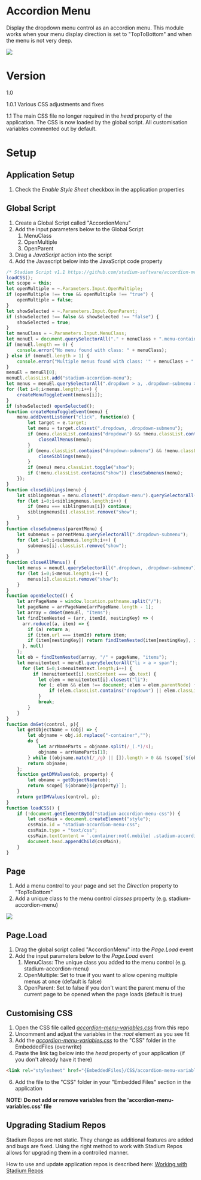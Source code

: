 # Accordion Menu <!-- omit in toc -->

Display the dropdown menu control as an accordion menu. This module works when your menu display direction is set to "TopToBottom" and when the menu is not very deep. 

![](images/view.gif)

# Version
1.0

1.0.1 Various CSS adjustments and fixes

1.1 The main CSS file no longer required in the *head* property of the application. The CSS is now loaded by the global script. All customisation variables commented out by default. 

# Setup

## Application Setup
1. Check the *Enable Style Sheet* checkbox in the application properties

## Global Script
1. Create a Global Script called "AccordionMenu"
2. Add the input parameters below to the Global Script
   1. MenuClass
   2. OpenMultiple
   3. OpenParent
3. Drag a *JavaScript* action into the script
4. Add the Javascript below into the JavaScript code property
```javascript
/* Stadium Script v1.1 https://github.com/stadium-software/accordion-menu */
loadCSS();
let scope = this;
let openMultiple = ~.Parameters.Input.OpenMultiple;
if (openMultiple !== true && openMultiple !== "true") {
    openMultiple = false;
}
let showSelected = ~.Parameters.Input.OpenParent;
if (showSelected !== false && showSelected !== "false") {
    showSelected = true;
}
let menuClass = ~.Parameters.Input.MenuClass;
let menuEl = document.querySelectorAll("." + menuClass + ".menu-container");
if (menuEl.length == 0) {
    console.error("No menu found with class: " + menuClass);
} else if (menuEl.length > 1) {
    console.error("Multiple menus found with class: '" + menuClass + "'. Please use a unique class for each menu.");
}
menuEl = menuEl[0];
menuEl.classList.add("stadium-accordion-menu");
let menus = menuEl.querySelectorAll(".dropdown > a, .dropdown-submenu > a");
for (let i=0;i<menus.length;i++) {
    createMenuToggleEvent(menus[i]);
}
if (showSelected) openSelected();
function createMenuToggleEvent(menu) {
	menu.addEventListener("click", function(e) {
        let target = e.target;
        let menu = target.closest(".dropdown, .dropdown-submenu");
        if (menu.classList.contains("dropdown") && !menu.classList.contains("show") && !openMultiple) {
            closeAllMenus(menu);
        }
        if (menu.classList.contains("dropdown-submenu") && !menu.classList.contains("show") && !openMultiple) {
            closeSiblings(menu);
        }
        if (menu) menu.classList.toggle("show");
        if (!menu.classList.contains("show")) closeSubmenus(menu);
    });
}
function closeSiblings(menu) {
    let siblingmenus = menu.closest(".dropdown-menu").querySelectorAll(".dropdown-submenu");
    for (let i=0;i<siblingmenus.length;i++) {
        if (menu === siblingmenus[i]) continue;
        siblingmenus[i].classList.remove("show");
    }
}
function closeSubmenus(parentMenu) {
    let submenus = parentMenu.querySelectorAll(".dropdown-submenu");
    for (let i=0;i<submenus.length;i++) {
        submenus[i].classList.remove("show");
    }
}
function closeAllMenus() {
    let menus = menuEl.querySelectorAll(".dropdown, .dropdown-submenu");
    for (let i=0;i<menus.length;i++) {
        menus[i].classList.remove("show");
    }
}
function openSelected() {
    let arrPageName = window.location.pathname.split("/");
    let pageName = arrPageName[arrPageName.length - 1];
    let array = dmGet(menuEl, "Items");
    let findItemNested = (arr, itemId, nestingKey) => (
      arr.reduce((a, item) => {
        if (a) return a;
        if (item.url === itemId) return item;
        if (item[nestingKey]) return findItemNested(item[nestingKey], itemId, nestingKey);
      }, null)
    );
    let ob = findItemNested(array, "/" + pageName, "items");
    let menuitemtext = menuEl.querySelectorAll("li > a > span");
      for (let i=0;i<menuitemtext.length;i++) {
          if (menuitemtext[i].textContent === ob.text) {
            let elem = menuitemtext[i].closest("li");
            for (; elem && elem !== document; elem = elem.parentNode) {
                if (elem.classList.contains("dropdown") || elem.classList.contains("dropdown-submenu")) elem.classList.add("show");
            }
            break;
        }
    }
}
function dmGet(control, p){
    let getObjectName = (obj) => {
        let objname = obj.id.replace("-container","");
        do {
            let arrNameParts = objname.split(/_(.*)/s);
            objname = arrNameParts[1];
        } while ((objname.match(/_/g) || []).length > 0 && !scope[`${objname}Classes`]);
        return objname;
    };
    function getDMValues(ob, property) {
        let obname = getObjectName(ob);
        return scope[`${obname}${property}`];
    }
    return getDMValues(control, p);
}
function loadCSS() {
    if (!document.getElementById("stadium-accordion-menu-css")) {
        let cssMain = document.createElement("style");
        cssMain.id = "stadium-accordion-menu-css";
        cssMain.type = "text/css";
        cssMain.textContent = `.container:not(.mobile) .stadium-accordion-menu{interpolate-size:allow-keywords;.dropdown,.dropdown-menu,.dropdown-submenu{border:0;}.navbar-left>li:not(:last-of-type),li.dropdown-submenu:not(:last-of-type){border-bottom:var(--accordion-menu-item-border-bottom-width,var(--accordion-menu-item-border-bottom-width,0.1rem)) solid var(--accordion-menu-item-border-bottom-color,var(--MOBILE-MENU-ITEMS-BOTTOM-BORDER-COLOR,transparent));}.dropdown-menu{float:none;position:static;box-shadow:none;border-left:var(--accordion-submenu-border-width,0.1rem) solid var(--accordion-submenu-border-color,transparent);margin-left:var(--accordion-submenu-margin-right,1.2rem);.dropdown-item-text{width:100%;}}.dropdown.show>a .caret:after,.dropdown.show:hover>a .caret:after,.dropdown-submenu.show>a:first-child:after,.dropdown-submenu.show:hover>a:first-child:after{content:"\\f0d7";}a{display:flex;text-decoration:none;span:nth-child(2){margin-left:auto;gap:0.6rem;padding-right:0.7rem;}}.navbar-left .caret::after,.dropdown-submenu.expand-right>a:after{margin-left:1.2rem;cursor:pointer;color:var(--MENU-ARROW-COLOR,var(--MENU-ITEM-FONT-COLOR));}.navbar-nav>li:hover,.dropdown-menu>li:hover{color:inherit;background-color:inherit;}.dropdown>.dropdown-menu,.dropdown-submenu>.dropdown-menu{display:block;height:0;transition:height var(--accordion-menu-expand-speed,0.35s) ease;overflow-y:clip;padding-bottom:0;padding-top:0;margin-top:0;}.dropdown.show>.dropdown-menu,.dropdown-submenu.show>.dropdown-menu{display:block;height:calc-size(fit-content,size);}.dropdown:hover>.dropdown-menu,.dropdown-submenu:hover>.dropdown-menu{display:inherit;}}.stadium-accordion-menu{a:hover{color:var(--MENU-ITEM-HOVER-FONT-COLOR);background-color:var(--MENU-ITEM-HOVER-BACKGROUND-COLOR);}}/*DO NOT CHANGE BELOW THIS LINE*/html{min-height:100%;font-size:62.5%;.checkbox label,.checkbox-inline label,.radio label,.radio-inline label{font-size:var(--FORM-FONT-SIZE);}}`;
        document.head.appendChild(cssMain);
    }   
}
```

## Page
1. Add a menu control to your page and set the *Direction* property to "TopToBottom"
2. Add a unique class to the menu control *classes* property (e.g. stadium-accordion-menu)

![](images/MenuProps.png)

## Page.Load
1. Drag the global script called "AccordionMenu" into the *Page.Load* event
2. Add the input parameters below to the *Page.Load* event
   1. MenuClass: The unique class you added to the menu control (e.g. stadium-accordion-menu)
   2. OpenMultiple: Set to true if you want to allow opening multiple menus at once (default is false)
   3. OpenParent: Set to false if you don't want the parent menu of the current page to be opened when the page loads (default is true)

## Customising CSS
1. Open the CSS file called [*accordion-menu-variables.css*](accordion-menu-variables.css) from this repo
2. Uncomment and adjust the variables in the *:root* element as you see fit
3. Add the [*accordion-menu-variables.css*](accordion-menu-variables.css) to the "CSS" folder in the EmbeddedFiles (overwrite)
4. Paste the link tag below into the *head* property of your application (if you don't already have it there)
```html
<link rel="stylesheet" href="{EmbeddedFiles}/CSS/accordion-menu-variables.css">
```
6. Add the file to the "CSS" folder in your "Embedded Files" section in the application

**NOTE: Do not add or remove variables from the 'accordion-menu-variables.css' file**

## Upgrading Stadium Repos
Stadium Repos are not static. They change as additional features are added and bugs are fixed. Using the right method to work with Stadium Repos allows for upgrading them in a controlled manner. 

How to use and update application repos is described here: [Working with Stadium Repos](https://github.com/stadium-software/samples-upgrading)